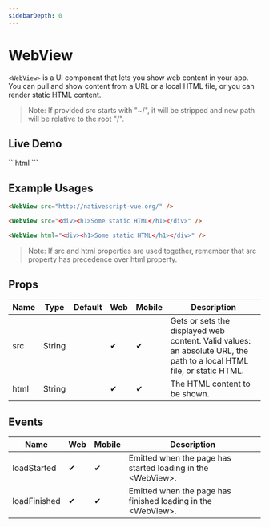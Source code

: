 ```yaml
---
sidebarDepth: 0
---
```


# WebView

`<WebView>` is a UI component that lets you show web content in your app. You can pull and show content from a URL or a local HTML file, or you can render static HTML content.

> Note: If provided src starts with "~/", it will be stripped and new path will be relative to the root "/".

## Live Demo

<DocExampleBox codeBox="https://codesandbox.io/s/o4zv94romq?module=%2Fsrc%2FApp.vue">
```html
<WebView src="<div><h1>WebView</h1></div>" />
<WebView html="<div><p>WebView</p></div>" />
```
<WebViewDoc />
</DocExampleBox>

## Example Usages


```html
<WebView src="http://nativescript-vue.org/" />
```

```html
<WebView src="<div><h1>Some static HTML</h1></div>" />
```

```html
<WebView html="<div><h1>Some static HTML</h1></div>" />
```



> Note: If src and html properties are used together, remember that src property has precedence over html property.



## Props

| Name          | Type                                              | Default | Web | Mobile | Description |
| ------------- | ------------------------------------------------- | ------- | --- | ------ | ----------- |
| src          | String                                            |         | ✔   | ✔      | Gets or sets the displayed web content. Valid values: an absolute URL, the path to a local HTML file, or static HTML. |
| html          | String                                            |         | ✔   | ✔      | The HTML content to be shown. |

## Events

| Name        | Web | Mobile | Description |
| ----------- | --- | ------ | ----------- |
| loadStarted  | ✔   | ✔      | Emitted when the page has started loading in the \<WebView\>. |
| loadFinished | ✔   | ✔      | Emitted when the page has finished loading in the \<WebView\>. |
